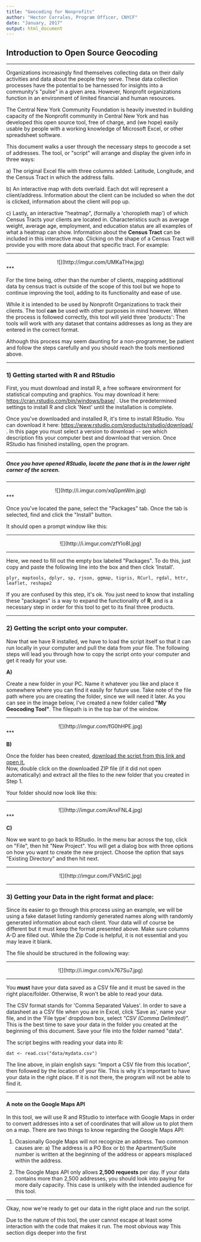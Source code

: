 ```yaml
---
title: "Geocoding for Nonprofits"
author: "Hector Corrales, Program Officer, CNYCF"
date: "January, 2017"
output: html_document
---
```


## Introduction to Open Source Geocoding

***

Organizations increasingly find themselves collecting data on their daily activities and data about the people they serve. These data collection processes have the potential to be harnessed for insights into a community's "pulse" in a given area. However, Nonprofit organizations function in an environment of limited financial and human resources. 

The Central New York Community Foundation is heavily invested in building capacity of the Nonprofit community in Central New York and has developed this open source tool, free of charge, and (we hope) easily usable by people with a working knowledge of Microsoft Excel, or other spreadsheet software. 

This document walks a user through the necessary steps to geocode a set of addresses. The tool, or "script" will arrange and display the given info in three ways:

a) The original Excel file with three columns added: Latitude, Longitude, and the Census Tract in which the address falls.

b) An interactive map with dots overlaid. Each dot will represent a client/address. Information about the client can be included so when the dot is clicked, information about the client will pop up.

c) Lastly, an interactive "heatmap", (formally a 'choropleth map') of which Census Tracts your clients are located in. Characteristics such as average weight, average age, employment, and education status are all examples of what a heatmap can show. 
Information about the **Census Tract** can be included in this interactive map. Clicking on the shape of a Census Tract will provide you with more data about that specific tract. For example:  

***
<center>![](http://imgur.com/UMKaTHw.jpg)</center>
***

For the time being, other than the number of clients, mapping additional data by census tract is outside of the scope of this tool but we hope to continue improving the tool, adding to its functionality and ease of use.

While it is intended to be used by Nonprofit Organizations to track their clients. The tool **can** be used with other purposes in mind however. When the process is followed correctly, this tool will yield three 'products':
The tools will work with any dataset that contains addresses as long as they are entered in the correct format.

Although this process may seem daunting for a non-programmer, be patient and follow the steps carefully and you should reach the tools mentioned above.

***

### 1) Getting started with R and RStudio

First, you must download and install R, a free software environment for statistical computing and graphics. You may download it here: https://cran.rstudio.com/bin/windows/base/ . Use the predetermined settings to install R and click 'Next' until the installation is complete.
 
Once you've downloaded and installed R, it's time to install RStudio. You can download it here: https://www.rstudio.com/products/rstudio/download/ . In this page you must select a version to download --  see which description fits your computer best and download that version. Once RStudio has finished installing, open the program.
***

##### Once you have opened RStudio, locate the pane that is in the lower right corner of the screen.

*** 
<center>![](http://i.imgur.com/xqGpmWm.jpg)</center>
***
  
Once you've located the pane, select the "Packages" tab. Once the tab is selected, find and click the "Install" button.

It should open a prompt window like this:

*** 
  
<center>![](http://i.imgur.com/zfYIo8l.jpg)</center>
  
***
Here, we need to fill out the empty box labeled "Packages". To do this, just copy and paste the following line into the box and then click 'Install'.  

```{r}
plyr, maptools, dplyr, sp, rjson, ggmap, tigris, RCurl, rgdal, httr, leaflet, reshape2
```
 
 
If you are confused by this step, it's ok. You just need to know that installing these "packages" is a way to expand the functionality of **R**, and is a necessary step in order for this tool to get to its final three products.

***

### 2) Getting the script onto your computer.

Now that we have R installed, we have to load the script itself so that it can run locally in your computer and pull the data from *your* file. The following steps will lead you through how to copy the script onto your computer and get it ready for your use.

**A)**

Create a new folder in your PC. Name it whatever you like and place it somewhere where you can find it easily for future use. Take note of the file path where you are creating the folder, since we will need it later. As you can see in the image below, I've created a new folder called **"My Geocoding Tool"**. The filepath is in the top bar of the window. 

***
<center>![](http://imgur.com/fG0hHPE.jpg)</center>
***

**B)**  

Once the folder has been created, [download the script from this link and open it.](https://github.com/hectorlca/Geocode-Tool/archive/master.zip)  
Now, double click on the downloaded ZIP file (if it did not open automatically) and extract all the files to the new folder that you created in Step 1.

Your folder should now look like this:

***
<center>![](http://imgur.com/AnxFNL4.jpg)</center>
***

**C)**

Now we want to go back to RStudio. In the menu bar across the top, click on "File", then hit "New Project". You will get a dialog box with three options on how you want to create the new project. Choose the option that says "Existing Directory" and then hit next.

***

<center>![](http://imgur.com/FVNSrlC.jpg)</center>

***

### 3) Getting your Data in the right format and place:  
   
Since its easier to go through this process using an example, we will be using a fake dataset listing randomly generated names along with randomly generated information about each client. Your data will of course be different but it must keep the format presented above. Make sure columns A-D are filled out. While the Zip Code is helpful, it is not essential and you may leave it blank.

The file should be structured in the following way:  

***

<center>![](http://i.imgur.com/x767Su7.jpg)</center>

***

You **must** have your data saved as a CSV file and it must be saved in the right place/folder. Otherwise, R won't be able to read your data.

The CSV format stands for 'Comma Separated Values'. In order to save a datasheet as a CSV file when you are in Excel, click 'Save as', name your file, and in the 'File type' dropdown box, select *"CSV (Comma Delimited)".* This is the best time to save your data in the folder
you created at the beginning of this document. Save your file into the folder named "data".

The script begins with reading your data into R:

```{r}
dat <- read.csv("data/mydata.csv")
```

The line above, in plain english says: "Import a CSV file from this location", then followed by the location of your file. This is why it's important to have your data in the right place. If it is not there, the program will not be able to find it.

***

### 


#### A note on the Google Maps API  

In this tool, we will use R and RStudio to interface with Google Maps in order to convert addresses into a set of coordinates that will allow us to plot them on a map. There are two things to know regarding the Google Maps API:
 
1) Ocasionally Google Maps will not recognize an address. Two common causes are: 
    a) The address is a PO Box or b) the Apartment/Suite number is written at the beginning of the address or appears misplaced within         the address.
    
2) The Google Maps API only allows **2,500 requests** per day. If your data contains more than 2,500 addresses, you should look into       paying for more daily capacity. This case is unlikely with the intended audience for this tool.

***
 
Okay, now we're ready to get our data in the right place and run the script. 



Due to the nature of this tool, the user cannot escape at least some interaction with the code that makes it run. The most obvious way 
This section digs deeper into the first

